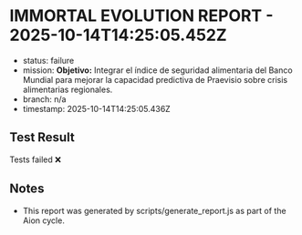 # IMMORTAL EVOLUTION REPORT - 2025-10-14T14:25:05.452Z

- status: failure
- mission: **Objetivo:** Integrar el índice de seguridad alimentaria del Banco Mundial para mejorar la capacidad predictiva de Praevisio sobre crisis alimentarias regionales.
- branch: n/a
- timestamp: 2025-10-14T14:25:05.436Z

## Test Result

Tests failed ❌

## Notes

- This report was generated by scripts/generate_report.js as part of the Aion cycle.
